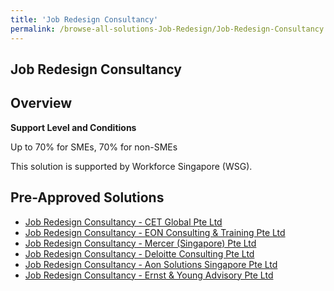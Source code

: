 ```yaml
---
title: 'Job Redesign Consultancy'
permalink: /browse-all-solutions-Job-Redesign/Job-Redesign-Consultancy
---
```


## Job Redesign Consultancy
## Overview

**Support Level and Conditions**

Up to 70% for SMEs, 70% for non-SMEs

This solution is supported by Workforce Singapore (WSG).

## Pre-Approved Solutions

- <a href='/productivity-solutions-grant/solutionrepo/solution1730' target='_blank'>Job Redesign Consultancy - CET Global Pte Ltd </a><br>
- <a href='/productivity-solutions-grant/solutionrepo/solution1731' target='_blank'>Job Redesign Consultancy - EON Consulting & Training Pte Ltd</a><br>
- <a href='/productivity-solutions-grant/solutionrepo/solution1829' target='_blank'>Job Redesign Consultancy - Mercer (Singapore) Pte Ltd</a><br>
- <a href='/productivity-solutions-grant/solutionrepo/solution1830' target='_blank'>Job Redesign Consultancy - Deloitte Consulting Pte Ltd</a><br>
- <a href='/productivity-solutions-grant/solutionrepo/solution1831' target='_blank'>Job Redesign Consultancy - Aon Solutions Singapore Pte Ltd</a><br>
- <a href='/productivity-solutions-grant/solutionrepo/solution1832' target='_blank'>Job Redesign Consultancy - Ernst & Young Advisory Pte Ltd</a><br>

